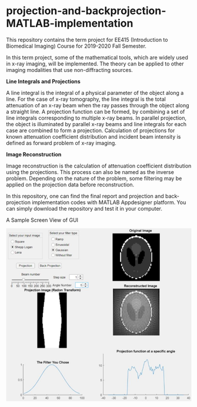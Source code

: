 # projection-and-backprojection-MATLAB-implementation
This repository contains the term project for EE415 (Introduction to Biomedical Imaging) Course for
2019-2020 Fall Semester.

In this term project, some of the mathematical tools, which are widely used in x-ray imaging, will be implemented.
The theory can be applied to other imaging modalities that use non-diffracting sources.

**Line Integrals and Projections**

A line integral is the integral of a physical parameter of the object along a line. For the case of x-ray tomography,
the line integral is the total attenuation of an x-ray beam when the ray passes through the object along a straight line. 
A projection function can be formed, by combining a set of line integrals corresponding to multiple x-ray beams.
In parallel projection, the object is illuminated by parallel x-ray beams and line integrals for each case are combined to
form a projection. Calculation of projections for known attenuation coefficient distribution and incident beam intensity is 
defined as forward problem of x-ray imaging.

**Image Reconstruction**

Image reconstruction is the calculation of attenuation coefficient distribution using the projections. 
This process can also be named as the inverse problem. Depending on the nature of the problem, some filtering may be 
applied on the projection data before reconstruction.

In this repository, one can find the final report and projection and back-projection implementation codes with MATLAB Appdesigner platform.
You can simply download the repository and test it in your computer.

A Sample Screen View of GUI

![A Sample Screen View of GUI](https://github.com/refik-mert-cam/projection-and-backprojection-MATLAB-implementation/blob/master/screen%20of%20GUI.JPG)
